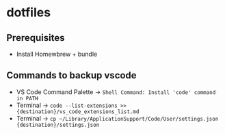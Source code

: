 # dotfiles

## Prerequisites
* Install Homewbrew + bundle

## Commands to backup vscode
* VS Code Command Palette -> `Shell Command: Install 'code' command in PATH`
* Terminal -> `code --list-extensions >> {destination}/vs_code_extensions_list.md` 
* Terminal -> `cp ~/Library/ApplicationSupport/Code/User/settings.json {destination}/settings.json`
